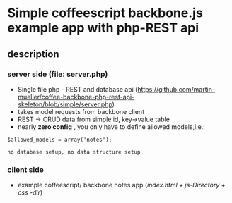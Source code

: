 # Simple coffeescript backbone.js example app with php-REST api

## description

### server side (file: server.php)

* Single file php - REST and database api (https://github.com/martin-mueller/coffee-backbone-php-rest-api-skeleton/blob/simple/server.php)
* takes model requests from backbone client
* REST -> CRUD data	from simple id, key->value table
* nearly **zero config** , you only have to define allowed models,i.e.:

```$allowed_models = array('notes');```

	no database setup, no data structure setup



### client side

* example coffeescript/ backbone notes app (_index.html + js-Directory + css -dir_)

